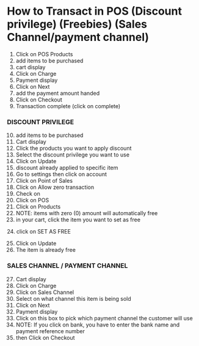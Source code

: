 # How to Transact in POS (Discount privilege) (Freebies) (Sales Channel/payment channel)



1. Click on POS Products
2. add items to be purchased
3. cart display
4. Click on Charge
5. Payment display
6. Click on Next
7. add the payment amount handed
8. Click on Checkout
9. Transaction complete (click on complete)

### **DISCOUNT PRIVILEGE**

10. add items to be purchased
11. Cart display
12. Click the products you want to apply discount
13. Select the discount privilege you want to use
14. Click on Update
15. discount already applied to specific item
16. Go to settings then click on account
17. Click on Point of Sales
18. Click on Allow zero transaction
19. Check on
20. Click on POS
21. Click on Products
22. NOTE: items with zero (0) amount will automatically free
23. in your cart, click the item you want to set as free

&#x20; 24\. click on SET AS FREE

25. Click on Update
26. &#x20;The item is already free

### **SALES CHANNEL / PAYMENT CHANNEL**

27. &#x20;Cart display
28. &#x20;Click on Charge
29. &#x20;Click on Sales Channel
30. &#x20;Select on what channel this item is being sold
31. Click on Next
32. Payment display
33. Click on this box to pick which payment channel the customer will use
34. NOTE: If you click on bank, you have to enter the bank name and payment reference number
35. then Click on Checkout




